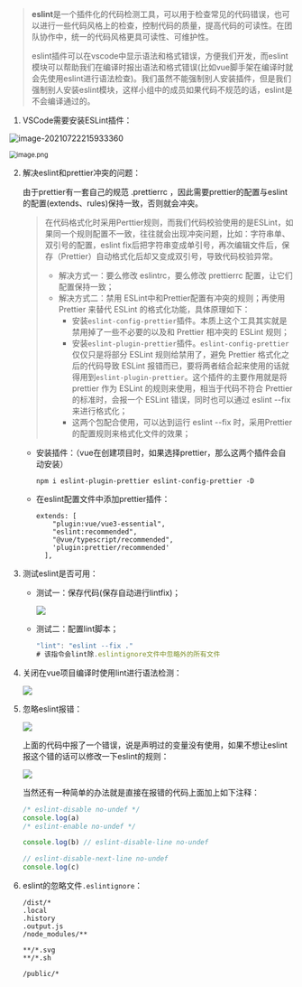 > **eslint**是一个插件化的代码检测工具，可以用于检查常见的代码错误，也可以进行一些代码风格上的检查，控制代码的质量，提高代码的可读性。在团队协作中，统一的代码风格更具可读性、可维护性。
>
> eslint插件可以在vscode中显示语法和格式错误，方便我们开发，而eslint模块可以帮助我们在编译时报出语法和格式错误(比如vue脚手架在编译时就会先使用eslint进行语法检查)。我们虽然不能强制别人安装插件，但是我们强制别人安装eslint模块，这样小组中的成员如果代码不规范的话，eslint是不会编译通过的。

1. VSCode需要安装ESLint插件：

![image-20210722215933360](https://cdn.jsdelivr.net/gh/ilmangoi/imgRepo@main/img/008i3skNgy1gsq2oq26odj30pw05faaq.jpg)

<img src="https://cdn.jsdelivr.net/gh/ilmangoi/imgRepo@main/img/ff9822c10c8e4f55bcdc16fe95169b2f_tplv-k3u1fbpfcp-zoom-in-crop-mark_1304_0_0_0.png" alt="image.png" style="zoom:80%;" />

2. 解决eslint和prettier冲突的问题：

   由于prettier有一套自己的规范 .prettierrc ，因此需要prettier的配置与eslint的配置(extends、rules)保持一致，否则就会冲突。

   > 在代码格式化时采用Perttier规则，而我们代码校验使用的是ESLint，如果同一个规则配置不一致，往往就会出现冲突问题，比如：字符串单、双引号的配置，eslint fix后把字符串变成单引号，再次编辑文件后，保存（Prettier）自动格式化后却又变成双引号，导致代码校验异常。
   >
   > - 解决方式一：要么修改 eslintrc，要么修改 prettierrc 配置，让它们配置保持一致；
   > - 解决方式二：禁用 ESLint中和Prettier配置有冲突的规则；再使用 Prettier 来替代 ESLint 的格式化功能，具体原理如下：
   >   - 安装`eslint-config-prettier`插件。本质上这个工具其实就是禁用掉了一些不必要的以及和 Prettier 相冲突的 ESLint 规则；
   >   - 安装`eslint-plugin-prettier`插件。`eslint-config-prettier`仅仅只是将部分 ESLint 规则给禁用了，避免 Prettier 格式化之后的代码导致 ESLint 报错而已，要将两者结合起来使用的话就得用到`eslint-plugin-prettier`。这个插件的主要作用就是将 prettier 作为 ESLint 的规则来使用，相当于代码不符合 Prettier 的标准时，会报一个 ESLint 错误，同时也可以通过 eslint --fix 来进行格式化；
   >   - 这两个包配合使用，可以达到运行 eslint --fix 时，采用Prettier的配置规则来格式化文件的效果；

   - 安装插件：（vue在创建项目时，如果选择prettier，那么这两个插件会自动安装）

     ``` 
     npm i eslint-plugin-prettier eslint-config-prettier -D
     ```

   - 在eslint配置文件中添加prettier插件：

     ``` 
     extends: [
         "plugin:vue/vue3-essential",
         "eslint:recommended",
         "@vue/typescript/recommended",
         'plugin:prettier/recommended'
       ],
     ```

3. 测试eslint是否可用：

   - 测试一：保存代码(保存自动进行lintfix)；

     ![](https://cdn.jsdelivr.net/gh/ilmangoi/imgRepo@main/img/Snipaste_2022-06-07_15-33-36.png)

   - 测试二：配置lint脚本；

     ``` js
     "lint": "eslint --fix ."
     # 该指令会lint除.eslintignore文件中忽略外的所有文件
     ```

4. 关闭在vue项目编译时使用lint进行语法检测：

   ![](https://cdn.jsdelivr.net/gh/ilmangoi/imgRepo@main/img/Snipaste_2022-06-07_15-06-10.png)

5. 忽略eslint报错：

   ![](https://cdn.jsdelivr.net/gh/ilmangoi/imgRepo@main/img/Snipaste_2022-06-07_22-25-21aaa.png)

   上面的代码中报了一个错误，说是声明过的变量没有使用，如果不想让eslint报这个错的话可以修改一下eslint的规则：

   ![](https://cdn.jsdelivr.net/gh/ilmangoi/imgRepo@main/img/Snipaste_2022-06-07_22-41-56.png)

   当然还有一种简单的办法就是直接在报错的代码上面加上如下注释：

   ``` js
   /* eslint-disable no-undef */
   console.log(a)
   /* eslint-enable no-undef */
   
   console.log(b) // eslint-disable-line no-undef
   
   // eslint-disable-next-line no-undef
   console.log(c)
   ```

6. eslint的忽略文件`.eslintignore`：

   ``` 
   /dist/*
   .local
   .history
   .output.js
   /node_modules/**
   
   **/*.svg
   **/*.sh
   
   /public/*
   ```

   